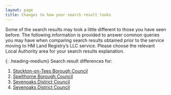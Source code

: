 ```yaml
---
layout: page
title: Changes to how your search result looks
--- 
```


Some of the search results may look a little different to those you have seen before. The following information is provided to answer common queries you may have when comparing search results obtained prior to the service moving to HM Land Registry’s LLC service. Please choose the relevant Local Authority area for your search results explanation.

{: .heading-medium}
Search result differences for:
<ol class='list list-bullet'>
    <li><a href='files/LA%20business%20rules/Stockton-on-Tees%20Borough%20Council%2023.04.21.pdf' onclick='linkClicked("Stockton-on-Tees Borough Council")'>Stockton-on-Tees Borough Council</a></li>
    <li><a href='files/LA%20business%20rules/Spelthorne%20Borough%20Council%2023.04.21.pdf' onclick='linkClicked("Spelthorne Borough Council")'>Spelthorne Borough Council</a></li>
    <li><a href='files/LA%20business%20rules/Sevenoaks%20District%20Council%2027.04.2021.pdf' onclick='linkClicked("Sevenoaks District Council")'>Sevenoaks District Council</a></li>
    <li><a href='files/LA%20business%20rules/Stratford%20District%20Council%20v3.pdf' onclick='linkClicked("Sevenoaks District Council")'>Sevenoaks District Council</a></li>
</ol>
